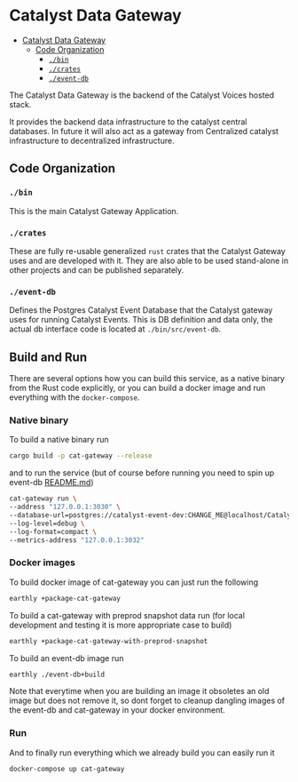 # Catalyst Data Gateway

* [Catalyst Data Gateway](#catalyst-data-gateway)
  * [Code Organization](#code-organization)
    * [`./bin`](#bin)
    * [`./crates`](#crates)
    * [`./event-db`](#event-db)

The Catalyst Data Gateway is the backend of the Catalyst Voices hosted stack.

It provides the backend data infrastructure to the catalyst central databases.
In future it will also act as a gateway from Centralized catalyst infrastructure to decentralized infrastructure.

## Code Organization

### `./bin`

This is the main Catalyst Gateway Application.

### `./crates`

These are fully re-usable generalized `rust` crates that the Catalyst Gateway uses and are developed with it.
They are also able to be used stand-alone in other projects and can be published separately.

### `./event-db`

Defines the Postgres Catalyst Event Database that the Catalyst gateway uses for running Catalyst Events.
This is DB definition and data only, the actual db interface code is located at `./bin/src/event-db`.

## Build and Run

There are several options how you can build this service,
as a native binary from the Rust code explicitly,
or you can build a docker image and run everything with the `docker-compose`.

### Native binary

To build a native binary run

```sh
cargo build -p cat-gateway --release
```

and to run the service (but of course before running you need to spin up event-db
[README.md](./event-db/Readme.md#starting-a-local-test-db-with-docker-and-earthly))

```sh
cat-gateway run \
--address "127.0.0.1:3030" \
--database-url=postgres://catalyst-event-dev:CHANGE_ME@localhost/CatalystEventDev \
--log-level=debug \
--log-format=compact \
--metrics-address "127.0.0.1:3032"
```

### Docker images

To build docker image of cat-gateway you can just run the following

```sh
earthly +package-cat-gateway
```

To build a cat-gateway with preprod snapshot data run
(for local development and testing it is more appropriate case to build)

```sh
earthly +package-cat-gateway-with-preprod-snapshot
```

To build an event-db image run

```sh
earthly ./event-db+build
```

Note that everytime when you are building an image it obsoletes an old image but does not remove it,
so dont forget to cleanup dangling images of the event-db and cat-gateway in your docker environment.

### Run
And to finally run everything which we already build you can easily run it

```sh
docker-compose up cat-gateway
```
